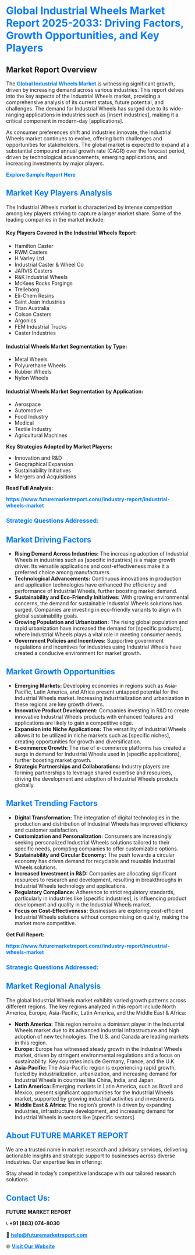 <h1 style="color: #007BFF;">Global Industrial Wheels Market Report 2025-2033: Driving Factors, Growth Opportunities, and Key Players</h1>

<section id="overview">
<h2>Market Report Overview</h2>
<p>The <a href="https://www.futuremarketreport.com//industry-report/industrial-wheels-market" style="color: #007BFF; text-decoration: none;"><strong>Global Industrial Wheels Market</strong></a> is witnessing significant growth, driven by increasing demand across various industries. This report delves into the key aspects of the Industrial Wheels market, providing a comprehensive analysis of its current status, future potential, and challenges. The demand for Industrial Wheels has surged due to its wide-ranging applications in industries such as [insert industries], making it a critical component in modern-day [applications].</p>
<p>As consumer preferences shift and industries innovate, the Industrial Wheels market continues to evolve, offering both challenges and opportunities for stakeholders. The global market is expected to expand at a substantial compound annual growth rate (CAGR) over the forecast period, driven by technological advancements, emerging applications, and increasing investments by major players.</p>
</section>

<section id="overview">
<p><a href="https://www.futuremarketreport.com//request-sample/reportId=58321" style="color: #007BFF; text-decoration: none;"><strong>Explore Sample Report Here</strong></a></p>
</section>

<section id="key-players">
<h2 style="color: #007BFF;">Market Key Players Analysis</h2>
<p>The Industrial Wheels market is characterized by intense competition among key players striving to capture a larger market share. Some of the leading companies in the market include:</p>
<h4>Key Players Covered in the Industrial Wheels Report:</h4>
<ul><li>Hamilton Caster</li><li>RWM Casters</li><li>H Varley Ltd</li><li>Industrial Caster &amp; Wheel Co</li><li>JARVIS Casters</li><li>R&amp;K Industrial Wheels</li><li>McKees Rocks Forgings</li><li>Trelleborg</li><li>Eli-Chem Resins</li><li>Saint Jean Industries</li><li>Titan Australia</li><li>Colson Casters</li><li>Argonics</li><li>FEM Industrial Trucks</li><li>Caster Industries</li></ul>
<h4>Industrial Wheels Market Segmentation by Type:</h4>
<ul><li>Metal Wheels</li><li>Polyurethane Wheels</li><li>Rubber Wheels</li><li>Nylon Wheels</li></ul>

<h4>Industrial Wheels Market Segmentation by Application:</h4>
<ul><li>Aerospace</li><li>Automotive</li><li>Food Industry</li><li>Medical</li><li>Textile Industry</li><li>Agricultural Machines</li></ul>
<p><strong>Key Strategies Adopted by Market Players:</strong></p>
<ul>
<li>Innovation and R&D</li>
<li>Geographical Expansion</li>
<li>Sustainability Initiatives</li>
<li>Mergers and Acquisitions</li>
</ul>
</section>

<section>
<p><strong>Read Full Analysis: </strong></p><a href="https://www.futuremarketreport.com//industry-report/industrial-wheels-market" style="color: #007BFF; text-decoration: none;"><strong>https://www.futuremarketreport.com//industry-report/industrial-wheels-market</strong></a>
<h3 style="color: #007BFF;">Strategic Questions Addressed:</h3>
</section>

<section id="driving-factors">
<h2 style="color: #007BFF;">Market Driving Factors</h2>
<ul>
<li><strong>Rising Demand Across Industries:</strong> The increasing adoption of Industrial Wheels in industries such as [specific industries] is a major growth driver. Its versatile applications and cost-effectiveness make it a preferred choice among manufacturers.</li>
<li><strong>Technological Advancements:</strong> Continuous innovations in production and application technologies have enhanced the efficiency and performance of Industrial Wheels, further boosting market demand.</li>
<li><strong>Sustainability and Eco-Friendly Initiatives:</strong> With growing environmental concerns, the demand for sustainable Industrial Wheels solutions has surged. Companies are investing in eco-friendly variants to align with global sustainability goals.</li>
<li><strong>Growing Population and Urbanization:</strong> The rising global population and rapid urbanization have increased the demand for [specific products], where Industrial Wheels plays a vital role in meeting consumer needs.</li>
<li><strong>Government Policies and Incentives:</strong> Supportive government regulations and incentives for industries using Industrial Wheels have created a conducive environment for market growth.</li>
</ul>
</section>

<section id="growth-opportunities">
<h2 style="color: #007BFF;">Market Growth Opportunities</h2>
<ul>
<li><strong>Emerging Markets:</strong> Developing economies in regions such as Asia-Pacific, Latin America, and Africa present untapped potential for the Industrial Wheels market. Increasing industrialization and urbanization in these regions are key growth drivers.</li>
<li><strong>Innovative Product Development:</strong> Companies investing in R&D to create innovative Industrial Wheels products with enhanced features and applications are likely to gain a competitive edge.</li>
<li><strong>Expansion into Niche Applications:</strong> The versatility of Industrial Wheels allows it to be utilized in niche markets such as [specific niches], creating opportunities for growth and diversification.</li>
<li><strong>E-commerce Growth:</strong> The rise of e-commerce platforms has created a surge in demand for Industrial Wheels used in [specific applications], further boosting market growth.</li>
<li><strong>Strategic Partnerships and Collaborations:</strong> Industry players are forming partnerships to leverage shared expertise and resources, driving the development and adoption of Industrial Wheels products globally.</li>
</ul>
</section>

<section id="trending-factors">
<h2 style="color: #007BFF;">Market Trending Factors</h2>
<ul>
<li><strong>Digital Transformation:</strong> The integration of digital technologies in the production and distribution of Industrial Wheels has improved efficiency and customer satisfaction.</li>
<li><strong>Customization and Personalization:</strong> Consumers are increasingly seeking personalized Industrial Wheels solutions tailored to their specific needs, prompting companies to offer customizable options.</li>
<li><strong>Sustainability and Circular Economy:</strong> The push towards a circular economy has driven demand for recyclable and reusable Industrial Wheels solutions.</li>
<li><strong>Increased Investment in R&D:</strong> Companies are allocating significant resources to research and development, resulting in breakthroughs in Industrial Wheels technology and applications.</li>
<li><strong>Regulatory Compliance:</strong> Adherence to strict regulatory standards, particularly in industries like [specific industries], is influencing product development and quality in the Industrial Wheels market.</li>
<li><strong>Focus on Cost-Effectiveness:</strong> Businesses are exploring cost-efficient Industrial Wheels solutions without compromising on quality, making the market more competitive.</li>
</ul>
</section>

<section>
<p><strong>Get Full Report: </strong></p><a href="https://www.futuremarketreport.com//industry-report/industrial-wheels-market" style="color: #007BFF; text-decoration: none;"><strong>https://www.futuremarketreport.com//industry-report/industrial-wheels-market</strong></a>
<h3 style="color: #007BFF;">Strategic Questions Addressed:</h3>
</section>


<section id="regional-analysis">
<h2 style="color: #007BFF;">Market Regional Analysis</h2>
<p>The global Industrial Wheels market exhibits varied growth patterns across different regions. The key regions analyzed in this report include North America, Europe, Asia-Pacific, Latin America, and the Middle East & Africa:</p>
<ul>
<li><strong>North America:</strong> This region remains a dominant player in the Industrial Wheels market due to its advanced industrial infrastructure and high adoption of new technologies. The U.S. and Canada are leading markets in this region.</li>
<li><strong>Europe:</strong> Europe has witnessed steady growth in the Industrial Wheels market, driven by stringent environmental regulations and a focus on sustainability. Key countries include Germany, France, and the U.K.</li>
<li><strong>Asia-Pacific:</strong> The Asia-Pacific region is experiencing rapid growth, fueled by industrialization, urbanization, and increasing demand for Industrial Wheels in countries like China, India, and Japan.</li>
<li><strong>Latin America:</strong> Emerging markets in Latin America, such as Brazil and Mexico, present significant opportunities for the Industrial Wheels market, supported by growing industrial activities and investments.</li>
<li><strong>Middle East & Africa:</strong> The region’s growth is driven by expanding industries, infrastructure development, and increasing demand for Industrial Wheels in sectors like [specific sectors].</li>
</ul>
</section>

<footer>
<h2 style="color: #007BFF;">About FUTURE MARKET REPORT</h2>
<p>We are a trusted name in market research and advisory services, delivering actionable insights and strategic support to businesses across diverse industries. Our expertise lies in offering:</p>

<p>Stay ahead in today’s competitive landscape with our tailored research solutions.</p>

<h2 style="color: #007BFF;">Contact Us:</h2>
<p><strong>FUTURE MARKET REPORT</strong></p>
<p>📞 <strong>+91 (883) 074-8030</strong></p>
<p>📧 <strong><a href="mailto:help@futuremarketreport.com" style="color: #007BFF;">help@futuremarketreport.com</a></strong></p>
<p>🌐 <strong><a href="https://www.futuremarketreport.com/" style="color: #007BFF;">Visit Our Website</a></strong></p>
</footer>